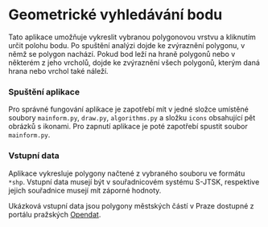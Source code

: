 # Geometrické vyhledávání bodu

Tato aplikace umožňuje vykreslit vybranou polygonovou vrstvu a kliknutím určit polohu bodu. Po spuštění analýzi dojde ke zvýraznění polygonu, 
v němž se polygon nachází. Pokud bod leží na hraně polygonů nebo v některém z jeho vrcholů, dojde ke zvýraznění všech polygonů, kterým daná hrana
nebo vrchol také náleží.

### Spuštění aplikace

Pro správné fungování aplikace je zapotřebí mít v jedné složce umístěné soubory `mainform.py`, `draw.py`, `algorithms.py` a složku `icons` 
obsahující pět obrázků s ikonami. Pro zapnutí aplikace je poté zapotřebí spustit soubor `mainform.py`.

### Vstupní data

Aplikace vykresluje polygony načtené z vybraného souboru ve formátu `*shp`. Vstupní data musejí být v souřadnicovém systému S-JTSK, 
respektive jejich souřadnice musejí mít záporné hodnoty.

Ukázková vstupní data jsou polygony městských částí v Praze dostupné z portálu pražských [Opendat](https://www.geoportalpraha.cz/cs/data/otevrena-data/E9E20135-18B3-4163-B516-45613956B856).
